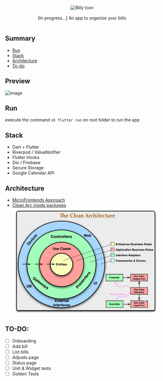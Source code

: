 <div align="center">
  <img src="https://user-images.githubusercontent.com/20143893/163482536-dad0e97f-5bf1-476d-aa56-335191ad036f.png" alt="Billy Icon" width="200">
  <br>
  <br>
  <span>[In progress...] An app to organize your bills</span>
  <br>
  <br>
</div>

## Summary
 - [Run](#run)
 - [Stack](#stack)
 - [Architecture](#architecture)
 - [To-do](#to-do)

## Preview
![image](https://user-images.githubusercontent.com/20143893/163483641-fe36a333-61d1-41da-a166-4edd94e2720f.png)

## Run
execute the command ```sh flutter run``` on root folder to run the app
## Stack
- Dart + Flutter
- Riverpod / ValueNotifier
- Flutter Hooks
- Dio / Firebase
- Secure Storage
- Google Calendar API

## Architecture
  - [MicroFrontends Approach](https://github.com/DeividWillyan/Micro-FrontEnds)
  - [Clean Arc inside packages](https://medium.flutterdevs.com/explore-clean-architecture-in-flutter-3fff83e0f1f2)
![](prints/CleanArchitecture.jpeg)

## TO-DO:
- [ ] Onboarding
- [ ] Add bill
- [ ] List bills
- [ ] Adjusts page
- [ ] Status page
- [ ] Unit & Widget tests
- [ ] Golden Tests
